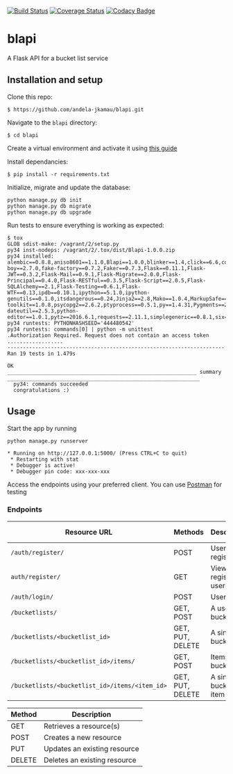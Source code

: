 [![Build Status](https://travis-ci.org/andela-jkamau/blapi.svg?branch=master)](https://travis-ci.org/andela-jkamau/blapi)   [![Coverage Status](https://coveralls.io/repos/github/andela-jkamau/blapi/badge.svg?branch=master)](https://coveralls.io/github/andela-jkamau/blapi?branch=master)  [![Codacy Badge](https://api.codacy.com/project/badge/Grade/ca89b1fb15a9449d831c5dad273ad60d)](https://www.codacy.com/app/jimmy-kamau/blapi?utm_source=github.com&amp;utm_medium=referral&amp;utm_content=andela-jkamau/blapi&amp;utm_campaign=Badge_Grade)

# blapi
A Flask API for a bucket list service


## Installation and setup
Clone this repo:
```
$ https://github.com/andela-jkamau/blapi.git
```


Navigate to the `blapi` directory:
```
$ cd blapi
```

Create a virtual environment and activate it using [this guide](http://docs.python-guide.org/en/latest/dev/virtualenvs/)

Install dependancies:
```
$ pip install -r requirements.txt
```

Initialize, migrate and update the database:
```
python manage.py db init
python manage.py db migrate
python manage.py db upgrade
```

Run tests to ensure everything is working as expected:
~~~
$ tox
GLOB sdist-make: /vagrant/2/setup.py
py34 inst-nodeps: /vagrant/2/.tox/dist/Blapi-1.0.0.zip
py34 installed: alembic==0.8.8,aniso8601==1.1.0,Blapi==1.0.0,blinker==1.4,click==6.6,coverage==4.2,coveralls==1.1,decorator==4.0.10,docopt==0.6.2,factory-boy==2.7.0,fake-factory==0.7.2,Faker==0.7.3,Flask==0.11.1,Flask-JWT==0.3.2,Flask-Mail==0.9.1,Flask-Migrate==2.0.0,Flask-Principal==0.4.0,Flask-RESTful==0.3.5,Flask-Script==2.0.5,Flask-SQLAlchemy==2.1,Flask-Testing==0.6.1,Flask-WTF==0.13,ipdb==0.10.1,ipython==5.1.0,ipython-genutils==0.1.0,itsdangerous==0.24,Jinja2==2.8,Mako==1.0.4,MarkupSafe==0.23,marshmallow==2.10.3,passlib==1.6.5,pexpect==4.2.1,pickleshare==0.7.4,pluggy==0.3.1,prompt-toolkit==1.0.8,psycopg2==2.6.2,ptyprocess==0.5.1,py==1.4.31,Pygments==2.1.3,PyJWT==1.4.2,python-dateutil==2.5.3,python-editor==1.0.1,pytz==2016.6.1,requests==2.11.1,simplegeneric==0.8.1,six==1.10.0,SQLAlchemy==1.0.15,tox==2.3.1,traitlets==4.3.1,virtualenv==15.0.3,wcwidth==0.1.7,Werkzeug==0.11.11,WTForms==2.1
py34 runtests: PYTHONHASHSEED='444480542'
py34 runtests: commands[0] | python -m unittest
.Authorization Required. Request does not contain an access token
..................
----------------------------------------------------------------------
Ran 19 tests in 1.479s

OK
_____________________________________________________________ summary ______________________________________________________________
  py34: commands succeeded
  congratulations :)
~~~


## Usage

Start the app by running
```
python manage.py runserver
```
~~~
* Running on http://127.0.0.1:5000/ (Press CTRL+C to quit)
 * Restarting with stat
 * Debugger is active!
 * Debugger pin code: xxx-xxx-xxx
~~~

Access the endpoints using your preferred client. You can use [Postman](https://www.getpostman.com/) for testing

### Endpoints

| Resource URL | Methods | Description | Requires Token |
| -------- | ------------- | --------- |--------------- |
| `/auth/register/` | POST  | User registration | FALSE |
| `auth/register/`  | GET | View all registered users | TRUE |
|  `/auth/login/` | POST | User login | FALSE |
| `/bucketlists/` | GET, POST | A user's bucket lists | TRUE |
| `/bucketlists/<bucketlist_id>` | GET, PUT, DELETE | A single bucket list | TRUE |
| `/bucketlists/<bucketlist_id>/items/` | GET, POST | Items in a bucket list | TRUE |
| `/bucketlists/<bucketlist_id>/items/<item_id>` | GET, PUT, DELETE | A single bucket list item | TRUE |

| Method | Description |
|------- | ----------- |
| GET | Retrieves a resource(s) |
| POST | Creates a new resource |
| PUT | Updates an existing resource |
| DELETE | Deletes an existing resource |
